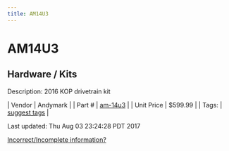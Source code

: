 ```yaml
---
title: AM14U3
---
```


# AM14U3
## Hardware / Kits
Description: 	2016 KOP drivetrain kit 

| Vendor | Andymark | 
| Part # | [am-14u3](http://www.andymark.com/AM14U3-p/am-14u3.htm) | 
| Unit Price | $599.99 | 
| Tags: | [suggest tags](https://docs.google.com/forms/d/e/1FAIpQLSeWyY8v3RgOty-MyWmh9U0iivNYN_molChYyS-0U-o-kOAv_g/viewform) | 

Last updated: Thu Aug 03 23:24:28 PDT 2017

 [Incorrect/Incomplete information?](https://docs.google.com/forms/d/e/1FAIpQLSeWyY8v3RgOty-MyWmh9U0iivNYN_molChYyS-0U-o-kOAv_g/viewform)